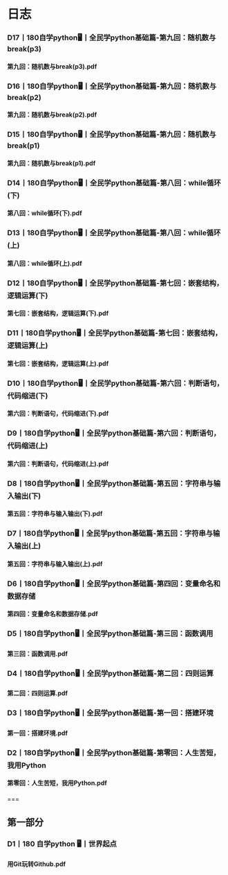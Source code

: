 # 日志
### D17丨180自学python🖥丨全民学python基础篇-第九回：随机数与break(p3)
#### 第九回：随机数与break(p3).pdf
### D16丨180自学python🖥丨全民学python基础篇-第九回：随机数与break(p2)
#### 第九回：随机数与break(p2).pdf
### D15丨180自学python🖥丨全民学python基础篇-第九回：随机数与break(p1)
#### 第九回：随机数与break(p1).pdf
### D14丨180自学python🖥丨全民学python基础篇-第八回：while循环(下)
#### 第八回：while循环(下).pdf
### D13丨180自学python🖥丨全民学python基础篇-第八回：while循环(上)
#### 第八回：while循环(上).pdf
### D12丨180自学python🖥丨全民学python基础篇-第七回：嵌套结构，逻辑运算(下)
#### 第七回：嵌套结构，逻辑运算(下).pdf
### D11丨180自学python🖥丨全民学python基础篇-第七回：嵌套结构，逻辑运算(上)
#### 第七回：嵌套结构，逻辑运算(上).pdf
### D10丨180自学python🖥丨全民学python基础篇-第六回：判断语句，代码缩进(下)
#### 第六回：判断语句，代码缩进(下).pdf
### D9丨180自学python🖥丨全民学python基础篇-第六回：判断语句，代码缩进(上)
#### 第六回：判断语句，代码缩进(上).pdf
### D8丨180自学python🖥丨全民学python基础篇-第五回：字符串与输入输出(下)
#### 第五回：字符串与输入输出(下).pdf
### D7丨180自学python🖥丨全民学python基础篇-第五回：字符串与输入输出(上)
#### 第五回：字符串与输入输出(上).pdf
### D6丨180自学python🖥丨全民学python基础篇-第四回：变量命名和数据存储
#### 第四回：变量命名和数据存储.pdf
### D5丨180自学python🖥丨全民学python基础篇-第三回：函数调用
#### 第三回：函数调用.pdf
### D4丨180自学python🖥丨全民学python基础篇-第二回：四则运算
#### 第二回：四则运算.pdf
### D3丨180自学python🖥丨全民学python基础篇-第一回：搭建环境
#### 第一回：搭建环境.pdf
### D2丨180自学python🖥丨全民学python基础篇-第零回：人生苦短，我用Python
#### 第零回：人生苦短，我用Python.pdf
===
## 第一部分
### D1丨180 自学python 🖥丨世界起点
#### 用Git玩转Github.pdf
